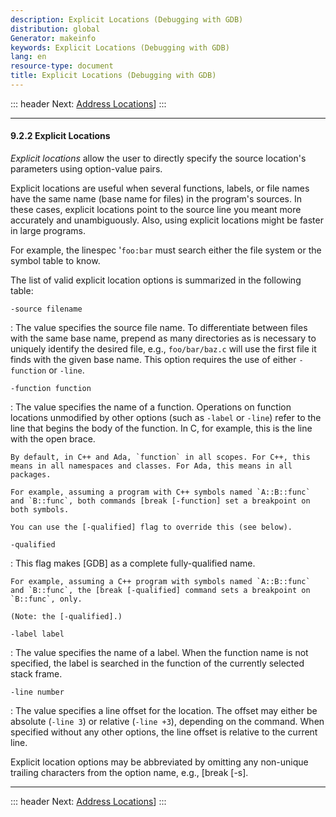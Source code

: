 ```yaml
---
description: Explicit Locations (Debugging with GDB)
distribution: global
Generator: makeinfo
keywords: Explicit Locations (Debugging with GDB)
lang: en
resource-type: document
title: Explicit Locations (Debugging with GDB)
---
```

::: header
Next: [Address Locations](Address-Locations.html#Address-Locations)]
:::

---

#### 9.2.2 Explicit Locations

*Explicit locations* allow the user to directly specify the source location's parameters using option-value pairs.

Explicit locations are useful when several functions, labels, or file names have the same name (base name for files) in the program's sources. In these cases, explicit locations point to the source line you meant more accurately and unambiguously. Also, using explicit locations might be faster in large programs.

For example, the linespec '`foo:bar` must search either the file system or the symbol table to know.

The list of valid explicit location options is summarized in the following table:

`-source filename`

:   The value specifies the source file name. To differentiate between files with the same base name, prepend as many directories as is necessary to uniquely identify the desired file, e.g., `foo/bar/baz.c` will use the first file it finds with the given base name. This option requires the use of either `-function` or `-line`.

`-function function`

:   The value specifies the name of a function. Operations on function locations unmodified by other options (such as `-label` or `-line`) refer to the line that begins the body of the function. In C, for example, this is the line with the open brace.

```
By default, in C++ and Ada, `function` in all scopes. For C++, this means in all namespaces and classes. For Ada, this means in all packages.

For example, assuming a program with C++ symbols named `A::B::func` and `B::func`, both commands [break [-function] set a breakpoint on both symbols.

You can use the [-qualified] flag to override this (see below).
```

`-qualified`

:   This flag makes [GDB] as a complete fully-qualified name.

```
For example, assuming a C++ program with symbols named `A::B::func` and `B::func`, the [break [-qualified] command sets a breakpoint on `B::func`, only.

(Note: the [-qualified].)
```

`-label label`

:   The value specifies the name of a label. When the function name is not specified, the label is searched in the function of the currently selected stack frame.

`-line number`

:   The value specifies a line offset for the location. The offset may either be absolute (`-line 3`) or relative (`-line +3`), depending on the command. When specified without any other options, the line offset is relative to the current line.

Explicit location options may be abbreviated by omitting any non-unique trailing characters from the option name, e.g., [break [-s].

---

::: header
Next: [Address Locations](Address-Locations.html#Address-Locations)]
:::
